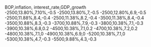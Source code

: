 BOP,inflation, interest_rate,GDP_growth		
-2500,13.80%,7.10%,-0.5
-2500,13.80%,7,-0.5
-2500,12.80%,6.9,-0.5
-2500,11.88%,8.4,-0.4
-2500,11.38%,8.2,-0.4
-3500,11.38%,8.4,-0.4
-3500,10.88%,8.3,-0.3
-3700,10.88%,7.9,-0.3
-3800,10.38%,7.1,-0.3
-3900,10.38%,6.8,0.2
-4500,10.38%,7.1,0.2
-4700,10.38%,7.2,0.2
-4800,10.38%,7.1,0
-4900,10.38%,6.9,0
-5200,10.38%,7.1,0
-5300,10.38%,4.7,-0.3
-5500,9.88%,4.3,-0.3
